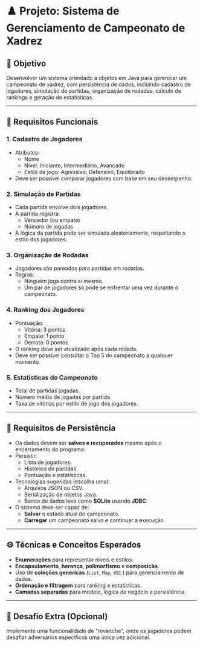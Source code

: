 # ♟️ Projeto: Sistema de Gerenciamento de Campeonato de Xadrez

## 🎯 Objetivo
Desenvolver um sistema orientado a objetos em Java para gerenciar um campeonato de xadrez, com persistência de dados, incluindo cadastro de jogadores, simulação de partidas, organização de rodadas, cálculo de rankings e geração de estatísticas.

---

## 🧱 Requisitos Funcionais

### 1. Cadastro de Jogadores
- Atributos:
  - Nome
  - Nível: Iniciante, Intermediário, Avançado
  - Estilo de jogo: Agressivo, Defensivo, Equilibrado
- Deve ser possível comparar jogadores com base em seu desempenho.

### 2. Simulação de Partidas
- Cada partida envolve dois jogadores.
- A partida registra:
  - Vencedor (ou empate)
  - Número de jogadas
- A lógica da partida pode ser simulada aleatoriamente, respeitando o estilo dos jogadores.

### 3. Organização de Rodadas
- Jogadores são pareados para partidas em rodadas.
- Regras:
  - Ninguém joga contra si mesmo.
  - Um par de jogadores só pode se enfrentar uma vez durante o campeonato.

### 4. Ranking dos Jogadores
- Pontuação:
  - Vitória: 3 pontos
  - Empate: 1 ponto
  - Derrota: 0 pontos
- O ranking deve ser atualizado após cada rodada.
- Deve ser possível consultar o Top 5 do campeonato a qualquer momento.

### 5. Estatísticas do Campeonato
- Total de partidas jogadas.
- Número médio de jogadas por partida.
- Taxa de vitórias por estilo de jogo dos jogadores.

---

## 💾 Requisitos de Persistência

- Os dados devem ser **salvos e recuperados** mesmo após o encerramento do programa.
- Persistir:
  - Lista de jogadores.
  - Histórico de partidas.
  - Pontuação e estatísticas.
- Tecnologias sugeridas (escolha uma):
  - Arquivos JSON ou CSV.
  - Serialização de objetos Java.
  - Banco de dados leve como **SQLite** usando **JDBC**.
- O sistema deve ser capaz de:
  - **Salvar** o estado atual do campeonato.
  - **Carregar** um campeonato salvo e continuar a execução.

---

## ⚙️ Técnicas e Conceitos Esperados
- **Enumerações** para representar níveis e estilos.
- **Encapsulamento**, **herança**, **polimorfismo** e **composição**.
- Uso de **coleções genéricas** (`List`, `Map`, etc.) para gerenciamento de dados.
- **Ordenação e filtragem** para ranking e estatísticas.
- **Camadas separadas** para modelo, lógica de negócio e persistência.

---

## 🧪 Desafio Extra (Opcional)
Implemente uma funcionalidade de "revanche", onde os jogadores podem desafiar adversários específicos uma única vez adicional.

